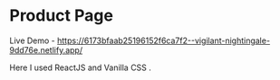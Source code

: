 # Product Page

Live Demo -  https://6173bfaab25196152f6ca7f2--vigilant-nightingale-9dd76e.netlify.app/

Here I used ReactJS and Vanilla CSS . 
